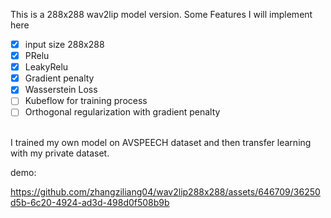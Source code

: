 This is a 288x288 wav2lip model version.
Some Features I will implement here
- [x] input size 288x288
- [x] PRelu
- [x] LeakyRelu
- [x] Gradient penalty
- [x] Wasserstein Loss
- [ ] Kubeflow for training process
- [ ] Orthogonal regularization with gradient penalty
<br />
I trained my own model on AVSPEECH dataset and then transfer learning with my private dataset.


demo:

https://github.com/zhangziliang04/wav2lip288x288/assets/646709/36250d5b-6c20-4924-ad3d-498d0f508b9b

